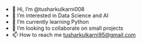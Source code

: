 - 👋 Hi, I’m @tusharkulkarni008
- 👀 I’m interested in Data Science and AI
- 🌱 I’m currently learning Python
- 💞️ I’m looking to collaborate on small projects
- 📫 How to reach me tusharkulkarni95@gmail.com

<!---
tusharkulkarni008/tusharkulkarni008 is a ✨ special ✨ repository because its `README.md` (this file) appears on your GitHub profile.
You can click the Preview link to take a look at your changes.
--->
